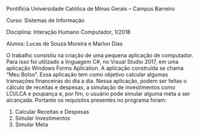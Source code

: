 Pontifícia Universidade Católica de Minas Gerais – Campus Barreiro

Curso: Sistemas de Informação

Disciplina: Interação Humano Computador, 1/2018

Alunos: Lucas de Souza Moreira e Marlon Dias



O trabalho consistiu na criação de uma pequena aplicação de computador. Para isso foi utilizado a linguagem C#, no Visual Studio 2017, 
em uma aplicação Windows Forms Aplication.
A aplicação construída se chama “Meu Bolso”. Essa aplicação tem como objetivo calcular algumas transações financeiras do dia a dia. 
Nessa aplicação, podem ser feitas o cálculo de receitas e despesas, a simulação de investimentos como LCI/LCA e poupança e, por fim, 
o usuário pode simular alguma meta a ser alcançada. Portanto os requisitos presentes no programa foram:
1) Calcular Receitas e Despesas
2) Simular Investimentos
3) Simular Meta
